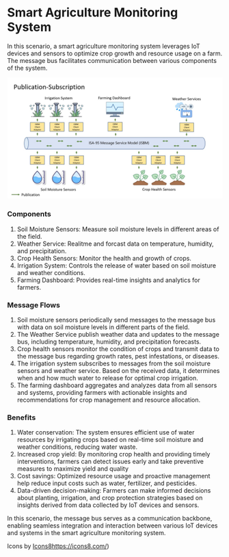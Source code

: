 # Smart Agriculture Monitoring System

In this scenario, a smart agriculture monitoring system leverages IoT devices and sensors to optimize crop growth and resource usage on a farm. The message bus facilitates communication between various components of the system.

![image](/Documents/Use_Cases/Images/Smart-Agriculture-Monitoring-System.jpg)

### Components

   1. Soil Moisture Sensors: Measure soil moisture levels in different areas of the field.
   2. Weather Service: Realitme and forcast data on temperature, humidity, and precipitation.
   3. Crop Health Sensors: Monitor the health and growth of crops.
   4. Irrigation System: Controls the release of water based on soil moisture and weather conditions.
   5. Farming Dashboard: Provides real-time insights and analytics for farmers.

### Message Flows

   1. Soil moisture sensors periodically send messages to the message bus with data on soil moisture levels in different parts of the field.
   2. The Weather Service publish weather data and updates to the message bus, including temperature, humidity, and precipitation forecasts.
   3. Crop health sensors monitor the condition of crops and transmit data to the message bus regarding growth rates, pest infestations, or diseases.
   4. The irrigation system subscribes to messages from the soil moisture sensors and weather service. Based on the received data, it determines when and how much water to release for optimal crop irrigation.
   5. The farming dashboard aggregates and analyzes data from all sensors and systems, providing farmers with actionable insights and recommendations for crop management and resource allocation.

### Benefits

   1. Water conservation: The system ensures efficient use of water resources by irrigating crops based on real-time soil moisture and weather conditions, reducing water waste.
   2. Increased crop yield: By monitoring crop health and providing timely interventions, farmers can detect issues early and take preventive measures to maximize yield and quality
   3. Cost savings: Optimized resource usage and proactive management help reduce input costs such as water, fertilizer, and pesticides.
   4. Data-driven decision-making: Farmers can make informed decisions about planting, irrigation, and crop protection strategies based on insights derived from data collected by IoT devices and sensors.

In this scenario, the message bus serves as a communication backbone, enabling seamless integration and interaction between various IoT devices and systems in the smart agriculture monitoring system.





 Icons by [Icons8](https://icons8.com/)https://icons8.com/)
